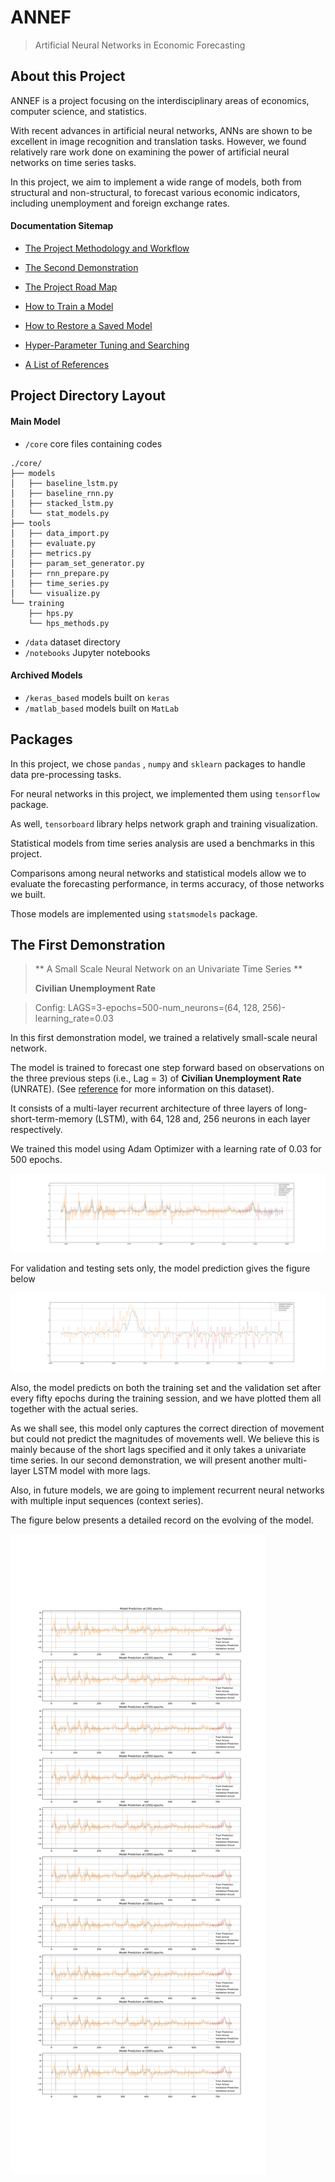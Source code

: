 # ANNEF

> Artificial Neural Networks in Economic Forecasting

## About this Project

ANNEF is a project focusing on the interdisciplinary areas of economics, computer science, and statistics.

With recent advances in artificial neural networks, ANNs are shown to be excellent in image recognition and translation tasks. However, we found relatively rare work done on examining the power of artificial neural networks on time series tasks.

In this project, we aim to implement a wide range of models, both from structural and non-structural, to forecast various economic indicators, including unemployment and foreign exchange rates.

#### Documentation Sitemap

* [The Project Methodology and Workflow](method.md)

* [The Second Demonstration](demo2.md)

* [The Project Road Map](roadmap.md)

* [How to Train a Model](train.md)

* [How to Restore a Saved Model](restore.md)

* [Hyper-Parameter Tuning and Searching](hps.md)

* [A List of References](ref.md)



## Project Directory Layout

#### Main Model

- `/core`  core files containing codes

```
./core/
├── models
│   ├── baseline_lstm.py
│   ├── baseline_rnn.py
│   ├── stacked_lstm.py
│   └── stat_models.py
├── tools
│   ├── data_import.py
│   ├── evaluate.py
│   ├── metrics.py
│   ├── param_set_generator.py
│   ├── rnn_prepare.py
│   ├── time_series.py
│   └── visualize.py
└── training
    ├── hps.py
    └── hps_methods.py
```



- `/data` dataset directory
- `/notebooks`  Jupyter notebooks

#### Archived Models

- `/keras_based`  models built on `keras`
- `/matlab_based`  models built on `MatLab` 

## Packages

In this project, we chose `pandas` ,  `numpy` and `sklearn` packages to handle data pre-processing tasks. 

For neural networks in this project, we implemented them using `tensorflow` package. 

As well,  `tensorboard` library helps network graph and training visualization.

Statistical models from time series analysis are used a benchmarks in this project. 

Comparisons among neural networks and statistical models allow we to evaluate the forecasting performance, in terms accuracy, of those networks we built. 

Those models are implemented using `statsmodels` package.



## The First Demonstration

> ** A Small Scale Neural Network on an Univariate Time Series **
>
> **Civilian Unemployment Rate**

> Config: LAGS=3-epochs=500-num_neurons=(64, 128, 256)-learning_rate=0.03

In this first demonstration model, we trained a relatively small-scale neural network. 

The model is trained to forecast one step forward based on observations on the three previous steps (i.e., Lag = 3) of **Civilian Unemployment Rate** (UNRATE). (See [reference](ref.md) for more information on this dataset).

It consists of a multi-layer recurrent architecture of three layers of long-short-term-memory (LSTM), with 64, 128 and, 256 neurons in each layer respectively.

We trained this model using Adam Optimizer with a learning rate of 0.03 for 500 epochs. 

![combined figure](final_pred.svg)

For validation and testing sets only, the model prediction gives the figure below

![excluding training](final_exclude_train.svg)

Also, the model predicts on both the training set and the validation set after every fifty epochs during the training session, and we have plotted them all together with the actual series.

As we shall see, this model only captures the correct direction of movement but could not predict the magnitudes of movements well. We believe this is mainly because of the short lags specified and it only takes a univariate time series. In our second demonstration, we will present another multi-layer LSTM model with more lags. 

Also, in future models, we are going to implement recurrent neural networks with multiple input sequences (context series). 

The figure below presents a detailed record on the evolving of the model.

![combined figure](pred_record_combined.svg)